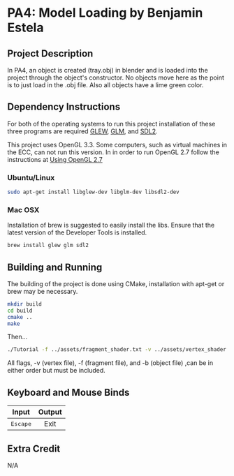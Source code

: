 # PA4: Model Loading by Benjamin Estela

## Project Description
In PA4, an object is created (tray.obj) in blender and is loaded into the project through the object's constructor. No objects move here as the point is to just load in the .obj file. Also all objects have a lime green color.

## Dependency Instructions
For both of the operating systems to run this project installation of these three programs are required [GLEW](http://glew.sourceforge.net/), [GLM](http://glm.g-truc.net/0.9.7/index.html), and [SDL2](https://wiki.libsdl.org/Tutorials).

This project uses OpenGL 3.3. Some computers, such as virtual machines in the ECC, can not run this version. In in order to run OpenGL 2.7 follow the instructions at [Using OpenGL 2.7](https://github.com/HPC-Vis/computer-graphics/wiki/Using-OpenGL-2.7)

### Ubuntu/Linux
```bash
sudo apt-get install libglew-dev libglm-dev libsdl2-dev
```

### Mac OSX
Installation of brew is suggested to easily install the libs. Ensure that the latest version of the Developer Tools is installed.
```bash
brew install glew glm sdl2
```
## Building and Running
The building of the project is done using CMake, installation with apt-get or brew may be necessary.

```bash
mkdir build
cd build
cmake ..
make
```
Then...
```bash
./Tutorial -f ../assets/fragment_shader.txt -v ../assets/vertex_shader.txt -b ../assets/tray.obj
```

All flags, -v (vertex file), -f (fragment file), and -b (object file) ,can be in either order but must be included.

## Keyboard and Mouse Binds
| Input         | Output        |
| ------------- |:-------------:|
| <kbd>Escape</kbd>  | Exit |

## Extra Credit
N/A
